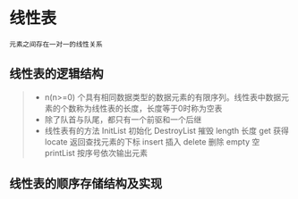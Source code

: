# 线性表
    元素之间存在一对一的线性关系

## 线性表的逻辑结构
>* n(n>=0) 个具有相同数据类型的数据元素的有限序列。线性表中数据元素的个数称为线性表的长度，长度等于0时称为空表
>* 除了队首与队尾，都只有一个前驱和一个后继
>* 线性表有的方法
    InitList 初始化
    DestroyList 摧毁
    length 长度
    get 获得
    locate 返回查找元素的下标
    insert 插入
    delete 删除
    empty 空
    printList 按序号依次输出元素

## 线性表的顺序存储结构及实现